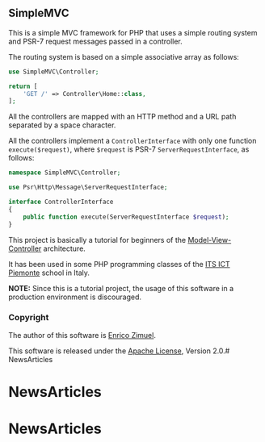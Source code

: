 ## SimpleMVC

This is a simple MVC framework for PHP that uses a simple routing system and PSR-7 request messages passed in a controller.

The routing system is based on a simple associative array as follows:

```php
use SimpleMVC\Controller;

return [
    'GET /' => Controller\Home::class, 
];
```

All the controllers are mapped with an HTTP method and a URL path separated by a space character.

All the controllers implement a `ControllerInterface` with only one function `execute($request)`, where `$request` is PSR-7 `ServerRequestInterface`, as follows:

```php
namespace SimpleMVC\Controller;

use Psr\Http\Message\ServerRequestInterface;

interface ControllerInterface
{
    public function execute(ServerRequestInterface $request);
}
```

This project is basically a tutorial for beginners of the [Model-View-Controller](https://en.wikipedia.org/wiki/Model%E2%80%93view%E2%80%93controller) architecture.

It has been used in some PHP programming classes of the [ITS ICT Piemonte](http://www.its-ictpiemonte.it/) school in Italy.

**NOTE:** Since this is a tutorial project, the usage of this software in a production environment is discouraged.

### Copyright

The author of this software is [Enrico Zimuel](https://github.com/ezimuel/).

This software is released under the [Apache License](/LICENSE), Version 2.0.# NewsArticles
# NewsArticles
# NewsArticles
